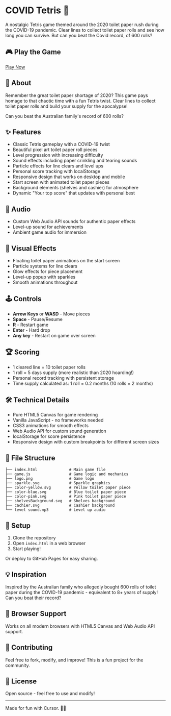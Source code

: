 # COVID Tetris 🧻

A nostalgic Tetris game themed around the 2020 toilet paper rush during the COVID-19 pandemic. Clear lines to collect toilet paper rolls and see how long you can survive. But can you beat the Covid record, of 600 rolls?

## 🎮 Play the Game

[Play Now](https://sashapronina.github.io/covid-tetris)

## 🎯 About

Remember the great toilet paper shortage of 2020? This game pays homage to that chaotic time with a fun Tetris twist. Clear lines to collect toilet paper rolls and build your supply for the apocalypse!

Can you beat the Australian family's record of 600 rolls?

## ✨ Features

- Classic Tetris gameplay with a COVID-19 twist
- Beautiful pixel art toilet paper roll pieces
- Level progression with increasing difficulty
- Sound effects including paper crinkling and tearing sounds
- Particle effects for line clears and level ups
- Personal score tracking with localStorage
- Responsive design that works on desktop and mobile
- Start screen with animated toilet paper pieces
- Background elements (shelves and cashier) for atmosphere
- Dynamic "Your top score" that updates with personal best

## 🎵 Audio

- Custom Web Audio API sounds for authentic paper effects
- Level-up sound for achievements
- Ambient game audio for immersion

## 🎨 Visual Effects

- Floating toilet paper animations on the start screen
- Particle systems for line clears
- Glow effects for piece placement
- Level-up popup with sparkles
- Smooth animations throughout

## 🕹️ Controls

- **Arrow Keys** or **WASD** - Move pieces
- **Space** - Pause/Resume
- **R** - Restart game
- **Enter** - Hard drop
- **Any key** - Restart on game over screen

## 🏆 Scoring

- 1 cleared line = 10 toilet paper rolls
- 1 roll = 5 days supply (more realistic than 2020 hoarding!)
- Personal record tracking with persistent storage
- Time supply calculated as: 1 roll = 0.2 months (10 rolls = 2 months)

## 🛠️ Technical Details

- Pure HTML5 Canvas for game rendering
- Vanilla JavaScript - no frameworks needed
- CSS3 animations for smooth effects
- Web Audio API for custom sound generation
- localStorage for score persistence
- Responsive design with custom breakpoints for different screen sizes

## 📁 File Structure

```
├── index.html              # Main game file
├── game.js                 # Game logic and mechanics
├── logo.png                # Game logo
├── sparkle.svg             # Sparkle graphics
├── color-yellow.svg        # Yellow toilet paper piece
├── color-blue.svg          # Blue toilet paper piece
├── color-pink.svg          # Pink toilet paper piece
├── shelvesBackground.svg   # Shelves background
├── cachier.svg             # Cashier background
└── level sound.mp3         # Level up audio
```

## 🚀 Setup

1. Clone the repository
2. Open `index.html` in a web browser
3. Start playing!

Or deploy to GitHub Pages for easy sharing.

## 💡 Inspiration

Inspired by the Australian family who allegedly bought 600 rolls of toilet paper during the COVID-19 pandemic - equivalent to 8+ years of supply! Can you beat their record?

## 📱 Browser Support

Works on all modern browsers with HTML5 Canvas and Web Audio API support.

## 🤝 Contributing

Feel free to fork, modify, and improve! This is a fun project for the community.

## 📄 License

Open source - feel free to use and modify!

---

Made for fun with Cursor. 🚀✨
